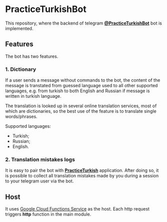 # PracticeTurkishBot

This repository, where the backend of telegram [**@PracticeTurkishBot**](https://t.me/PracticeTurkishBot) bot is implemented. 

## Features

The bot has two features.

### 1. Dictionary

If a user sends a message without commands to the bot, the content of the message is transtated from guessed language used to all other supported languages, e.g. from turkish to both English and Russian if message is written in turkish language.

The translation is looked up in several online translation services, most of which are dictionaries, so the best use of the feature is to translate single words/phrases.  

Supported languages:
- Turkish;
- Russian;
- English.

### 2. Translation mistakes logs

It is easy to pair the bot with [**PracticeTurkish**](https://github.com/FadeevEgor/PracticeTurkish) application. After doing so, it is possible to collect all translation mistakes made by you during a session to your telegram user via the bot.

## Host

It uses [Google Cloud Functions Service](https://cloud.google.com/functions) as the host. Each http request triggers **http** function in the main module.

